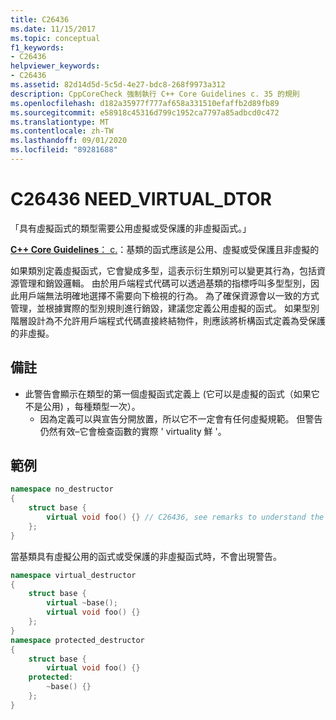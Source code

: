 ```yaml
---
title: C26436
ms.date: 11/15/2017
ms.topic: conceptual
f1_keywords:
- C26436
helpviewer_keywords:
- C26436
ms.assetid: 82d14d5d-5c5d-4e27-bdc8-268f9973a312
description: CppCoreCheck 強制執行 C++ Core Guidelines c. 35 的規則
ms.openlocfilehash: d182a35977f777af658a331510efaffb2d89fb89
ms.sourcegitcommit: e58918c45316d799c1952ca7797a85adbcd0c472
ms.translationtype: MT
ms.contentlocale: zh-TW
ms.lasthandoff: 09/01/2020
ms.locfileid: "89281688"
---
```

# <a name="c26436-need_virtual_dtor"></a>C26436 NEED_VIRTUAL_DTOR

「具有虛擬函式的類型需要公用虛擬或受保護的非虛擬函式。」

[ **C++ Core Guidelines**： c.](https://github.com/isocpp/CppCoreGuidelines/blob/master/CppCoreGuidelines.md#c35-a-base-class-destructor-should-be-either-public-and-virtual-or-protected-and-non-virtual)：基類的函式應該是公用、虛擬或受保護且非虛擬的

如果類別定義虛擬函式，它會變成多型，這表示衍生類別可以變更其行為，包括資源管理和銷毀邏輯。 由於用戶端程式代碼可以透過基類的指標呼叫多型型別，因此用戶端無法明確地選擇不需要向下檢視的行為。 為了確保資源會以一致的方式管理，並根據實際的型別規則進行銷毀，建議您定義公用虛擬的函式。 如果型別階層設計為不允許用戶端程式代碼直接終結物件，則應該將析構函式定義為受保護的非虛擬。

## <a name="remarks"></a>備註

- 此警告會顯示在類型的第一個虛擬函式定義上 (它可以是虛擬的函式（如果它不是公用) ，每種類型一次）。
  - 因為定義可以與宣告分開放置，所以它不一定會有任何虛擬規範。 但警告仍然有效–它會檢查函數的實際 ' virtuality 鮮 '。

## <a name="example"></a>範例
```cpp
namespace no_destructor
{
    struct base {
        virtual void foo() {} // C26436, see remarks to understand the placement of the warning.
    };
}
```

當基類具有虛擬公用的函式或受保護的非虛擬函式時，不會出現警告。
```cpp
namespace virtual_destructor
{
    struct base {
        virtual ~base();
        virtual void foo() {}
    };
}
namespace protected_destructor
{
    struct base {
        virtual void foo() {}
    protected:
        ~base() {}
    };
}
```
